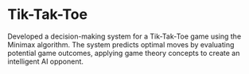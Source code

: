 # Tik-Tak-Toe
 Developed a decision-making system for a Tik-Tak-Toe  game  using the Minimax algorithm. The system predicts optimal moves by  evaluating potential game outcomes, applying game theory concepts  to create an intelligent AI opponent.
